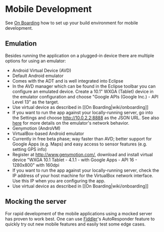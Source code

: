# Mobile Development

See [On Boarding](onboarding#Additional-steps-required-for-Android-projects) how to set up your build environment for mobile development.

## Emulation

Besides running the application on a plugged-in device there are multiple options for using an emulator:

* Android Virtual Device (AVD)
 * Default Android emulator
 * Comes with the ADT and is well integrated into Eclipse
 * In the AVD manager which can be found in the Eclipse toolbar you can configure an emulated device. Create a 10.1" WXGA (Tablet) device in the emulator configuration and choose "Google APIs (Google Inc.) - API Level 13" as the target.
 * Use virtual device as described in [[On Boarding|wiki/onboarding]]
 * If you want to run the app against your locally-running server, go into the Settings and choose http://10.0.2.2:8888 as the JSON URL. See also [here](http://developer.android.com/tools/devices/emulator.html#emulatornetworking) for more details on the emulator's network behavior.
* Genymotion (AndroVM)
 * VirtualBox-based Android emulator
 * Currently in free beta phase; way faster than AVD; better support for Google Apps (e.g. Maps) and easy access to sensor features (e.g. setting GPS info)
 * Register at http://www.genymotion.com/, download and install virtual device "WXGA 10.1 Tablet - 4.1.1 - with Google Apps - API 16 - 1280x800" with 160dpi
 * If you want to run the app against your locally-running server, check the IP address of your host machine for the VirtualBox network interface. Use this IP when you are configuring the app.
 * Use virtual device as described in [[On Boarding|wiki/onboarding]]

## Mocking the server

For rapid development of the mobile applications using a mocked server has proven to work best. One can use [Fiddler](http://fiddler2.com/)'s AutoResponder feature to quickly try out new mobile features and easily test some edge cases.
